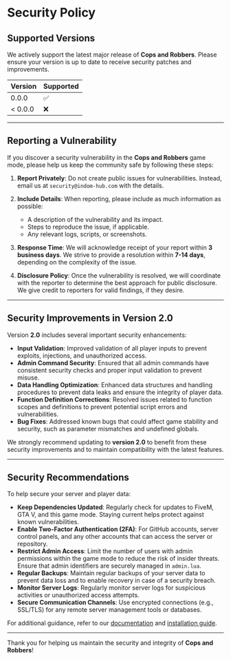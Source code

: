# Security Policy

## Supported Versions

We actively support the latest major release of **Cops and Robbers**. Please ensure your version is up to date to receive security patches and improvements.

| Version | Supported          |
| ------- | ------------------ |
| 0.0.0     | :white_check_mark: |
| < 0.0.0   | :x:                |

---

## Reporting a Vulnerability

If you discover a security vulnerability in the **Cops and Robbers** game mode, please help us keep the community safe by following these steps:

1. **Report Privately**: Do not create public issues for vulnerabilities. Instead, email us at `security@indom-hub.com` with the details.
   
2. **Include Details**: When reporting, please include as much information as possible:
   - A description of the vulnerability and its impact.
   - Steps to reproduce the issue, if applicable.
   - Any relevant logs, scripts, or screenshots.
   
3. **Response Time**: We will acknowledge receipt of your report within **3 business days**. We strive to provide a resolution within **7-14 days**, depending on the complexity of the issue.

4. **Disclosure Policy**: Once the vulnerability is resolved, we will coordinate with the reporter to determine the best approach for public disclosure. We give credit to reporters for valid findings, if they desire.

---

## Security Improvements in Version 2.0

Version **2.0** includes several important security enhancements:

- **Input Validation**: Improved validation of all player inputs to prevent exploits, injections, and unauthorized access.
- **Admin Command Security**: Ensured that all admin commands have consistent security checks and proper input validation to prevent misuse.
- **Data Handling Optimization**: Enhanced data structures and handling procedures to prevent data leaks and ensure the integrity of player data.
- **Function Definition Corrections**: Resolved issues related to function scopes and definitions to prevent potential script errors and vulnerabilities.
- **Bug Fixes**: Addressed known bugs that could affect game stability and security, such as parameter mismatches and undefined globals.

We strongly recommend updating to **version 2.0** to benefit from these security improvements and to maintain compatibility with the latest features.

---

## Security Recommendations

To help secure your server and player data:

- **Keep Dependencies Updated**: Regularly check for updates to FiveM, GTA V, and this game mode. Staying current helps protect against known vulnerabilities.
- **Enable Two-Factor Authentication (2FA)**: For GitHub accounts, server control panels, and any other accounts that can access the server or repository.
- **Restrict Admin Access**: Limit the number of users with admin permissions within the game mode to reduce the risk of insider threats. Ensure that admin identifiers are securely managed in `admin.lua`.
- **Regular Backups**: Maintain regular backups of your server data to prevent data loss and to enable recovery in case of a security breach.
- **Monitor Server Logs**: Regularly monitor server logs for suspicious activities or unauthorized access attempts.
- **Secure Communication Channels**: Use encrypted connections (e.g., SSL/TLS) for any remote server management tools or databases.

For additional guidance, refer to our [documentation](https://github.com/Indom-hub/Cops-and-Robbers/wiki) and [installation guide](https://github.com/Indom-hub/Cops-and-Robbers).

---

Thank you for helping us maintain the security and integrity of **Cops and Robbers**!
